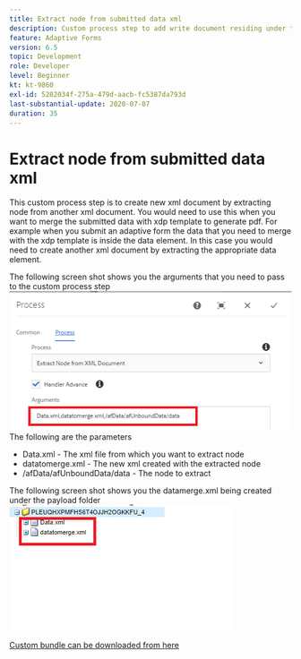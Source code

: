 ```yaml
---
title: Extract node from submitted data xml
description: Custom process step to add write document residing under the payload folder to the file system
feature: Adaptive Forms
version: 6.5
topic: Development
role: Developer
level: Beginner
kt: kt-9860
exl-id: 5282034f-275a-479d-aacb-fc5387da793d
last-substantial-update: 2020-07-07
duration: 35
---
```

# Extract node from submitted data xml

This custom process step is to create new xml document by extracting node from another xml document. You would need to use this when you want to merge the submitted data with xdp template to generate pdf. For example when you submit an adaptive form the data that you need to merge with the xdp template is inside the data element. In this case you would need to create another xml document by extracting the appropriate data element.

The following screen shot shows you the arguments that you need to pass to the custom process step
![process-step](assets/create-xml-process-step.png)
The following are the parameters
* Data.xml - The xml file from which you want to extract node
* datatomerge.xml - The new xml created with the extracted node
* /afData/afUnboundData/data - The node to extract


The following screen shot shows you the datamerge.xml being created under the payload folder
![create-xml](assets/create-xml.png)

[Custom bundle can be downloaded from here](/help/forms/assets/common-osgi-bundles/SetValueApp.core-1.0-SNAPSHOT.jar)
